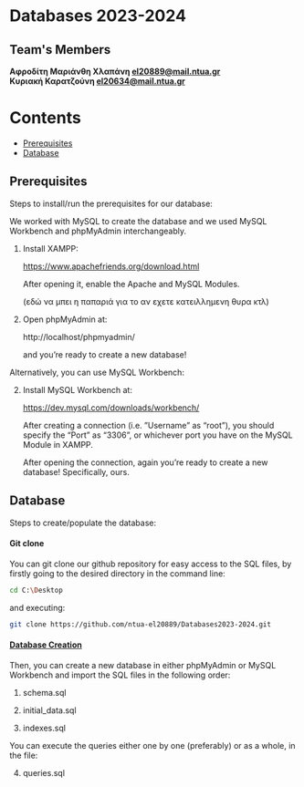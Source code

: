 # Databases 2023-2024

## Team's Members 



 
 
 **Αφροδίτη Μαριάνθη Χλαπάνη [el20889@mail.ntua.gr](https://github.com/ntua-el20889)**  
 **Κυριακή Καρατζούνη [el20634@mail.ntua.gr](https://github.com/ntua-el20634)**  


 # Contents


- [Prerequisites](#Prerequisites)
- [Database](#Database)




## Prerequisites

Steps to install/run the prerequisites for our database: 

We worked with MySQL to create the database and we used MySQL Workbench and phpMyAdmin interchangeably. 

1. Install XAMPP:

   https://www.apachefriends.org/download.html

   
   After opening it, enable the Apache and MySQL Modules.

   (εδώ να μπει η παπαριά για το αν εχετε κατειλλημενη θυρα κτλ) 


2. Open phpMyAdmin at:

   http://localhost/phpmyadmin/

   and you’re ready to create a new database!


Alternatively, you can use MySQL Workbench: 

2. Install MySQL Workbench at:

   https://dev.mysql.com/downloads/workbench/

   After creating a connection (i.e. ”Username” as “root”), you should specify the “Port” as “3306”, or whichever port you have on the MySQL Module in XAMPP. 

   After opening the connection, again you’re ready to create a new database! Specifically, ours. 

 





## Database

Steps to create/populate the database: 

#### Git clone

You can git clone our github repository for easy access to the SQL files, by firstly going to the desired directory in the command line: 

```sh
cd C:\Desktop 
```

and executing: 

```sh
git clone https://github.com/ntua-el20889/Databases2023-2024.git
```

#### [Database Creation](https://github.com/ntua-el20889/Databases2023-2024/tree/main/database)

Then, you can create a new database in either phpMyAdmin or MySQL Workbench and  import the SQL files in the following order: 
  

1. schema.sql 

2. initial_data.sql 

3. indexes.sql
   

 You can execute the queries either one by one (preferably) or as a whole, in the file: 

4. queries.sql 


